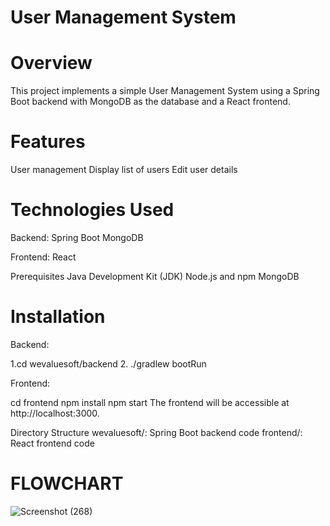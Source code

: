 # User Management System
# Overview
This project implements a simple User Management System using a Spring Boot backend with MongoDB as the database and a React frontend.

# Features
User management
Display list of users
Edit user details

# Technologies Used
Backend:
Spring Boot
MongoDB

Frontend:
React

Prerequisites
Java Development Kit (JDK)
Node.js and npm
MongoDB

# Installation
Backend:

1.cd wevaluesoft/backend
2. ./gradlew bootRun

Frontend:

cd frontend
npm install
npm start
The frontend will be accessible at http://localhost:3000.

Directory Structure
wevaluesoft/: Spring Boot backend code
frontend/: React frontend code


# FLOWCHART
![Screenshot (268)](https://github.com/soumyasri1/wvs/assets/31533704/e90c6dbc-9a5a-481a-ac34-8c5d4cae3e1f)
